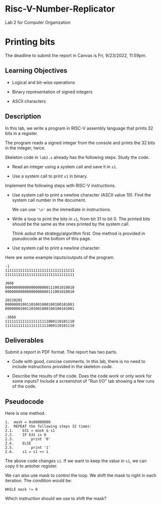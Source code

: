 # Risc-V-Number-Replicator
Lab 2 for Computer Organization
# Printing bits

The deadline to submit the report in Canvas is Fri, 9/23/2022, 11:59pm.


## Learning Objectives

* Logical and bit-wise operations 

* Binary representation of signed integers

* ASCII characters

## Description

In this lab, we write a program in RISC-V assembly language that prints
32 bits in a register.

The program reads a signed integer from the console and prints the 32 bits in
the integer, twice. 

Skeleton code in `lab2.s` already has the following steps. Study the code. 

*   Read an integer using a system call and save it in `s1`. 

*   Use a system call to print `s1` in binary. 

Implement the following steps with RISC-V instructions.

*   Use system call to print a newline character (ASCII value 10). Find the system call
    number in the document.

    We can use `'\n'` as the immediate in instructions. 

*   Write a loop to print the bits in `s1`, from bit 31 to bit 0. The printed bits should be 
    the same as the ones printed by the system call.

    Think aobut the strategy/algorithm first. One method is provided in
    pseudocode at the bottom of this page.

*   Use system call to print a newline character.   

Here are some example inputs/outputs of the program.

```
-1
11111111111111111111111111111111
11111111111111111111111111111111

3666
00000000000000000000111001010010
00000000000000000000111001010010

20220201
00000001001101001000100100101001
00000001001101001000100100101001

-3666
11111111111111111111000110101110
11111111111111111111000110101110

```

## Deliverables

Submit a report in PDF format. The report has two parts.

*   Code with good, concise comments. In this lab, there is no need to include
    instructions provided in the skeleton code.

*   Describe the results of the code. Does the code work or only work for some
    inputs? Include a screenshot of "Run I/O" tab showing a few runs of the code.

## Pseudocode 

Here is one method.

```
1.  mask = 0x80000000
2.  REPEAT the following steps 32 times:
2.1.    b31 = mask & s1
2.2.    IF b31 is 0
2.3.        print '0'
2.4.    ELSE
2.5.        print '1'
2.6.    s1 = s1 << 1
```

The above code changes `s1`. If we want to keep the value in `s1`, we can copy
it to antoher register. 

We can also use mask to control the loop. We shift the mask to right in
each iteration. The condition would be:

    WHILE mask != 0

Which instruction should we use to shift the mask?
